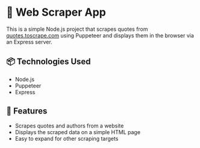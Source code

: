 # 🧹 Web Scraper App

This is a simple Node.js project that scrapes quotes from [quotes.toscrape.com](https://quotes.toscrape.com) using Puppeteer and displays them in the browser via an Express server.

## 📦 Technologies Used

- Node.js
- Puppeteer
- Express

## 🚀 Features

- Scrapes quotes and authors from a website
- Displays the scraped data on a simple HTML page
- Easy to expand for other scraping targets
